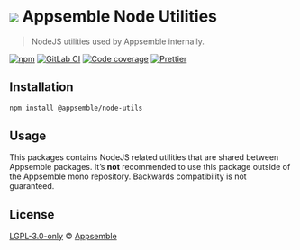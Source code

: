 # ![](https://gitlab.com/appsemble/appsemble/-/raw/0.20.13/config/assets/logo.svg) Appsemble Node Utilities

> NodeJS utilities used by Appsemble internally.

[![npm](https://img.shields.io/npm/v/@appsemble/node-utils)](https://www.npmjs.com/package/@appsemble/node-utils)
[![GitLab CI](https://gitlab.com/appsemble/appsemble/badges/0.20.13/pipeline.svg)](https://gitlab.com/appsemble/appsemble/-/releases/0.20.13)
[![Code coverage](https://codecov.io/gl/appsemble/appsemble/branch/0.20.13/graph/badge.svg)](https://codecov.io/gl/appsemble/appsemble)
[![Prettier](https://img.shields.io/badge/code_style-prettier-ff69b4.svg)](https://prettier.io)

## Installation

```sh
npm install @appsemble/node-utils
```

## Usage

This packages contains NodeJS related utilities that are shared between Appsemble packages. It’s
**not** recommended to use this package outside of the Appsemble mono repository. Backwards
compatibility is not guaranteed.

## License

[LGPL-3.0-only](https://gitlab.com/appsemble/appsemble/-/blob/0.20.13/LICENSE.md) ©
[Appsemble](https://appsemble.com)
